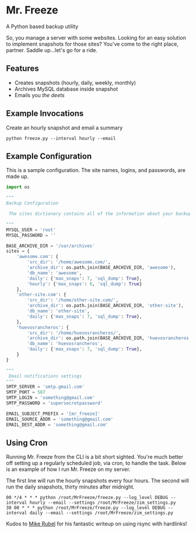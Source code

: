 # Mr. Freeze
A Python based backup utility

So, you manage a server with some websites. Looking for an easy solution to implement snapshots for those sites?
You've come to the right place, partner. Saddle up...let's go for a ride.

## Features
 - Creates snapshots (hourly, daily, weekly, monthly)
 - Archives MySQL database inside snapshot
 - Emails you *the deets*
  
## Example Invocations

Create an hourly snapshot and email a summary
```
python freeze.py --interval hourly --email
```

## Example Configuration
This is a sample configuration. The site names, logins, and passwords, are made up. 
```python
import os

"""
Backup Configuration

 The sites dictionary contains all of the information about your backups.

"""
MYSQL_USER = 'root'
MYSQL_PASSWORD = ''

BASE_ARCHIVE_DIR = '/var/archives'
sites = {
    'awesome.com': {
        'src_dir': '/home/awesome.com/',
        'archive_dir': os.path.join(BASE_ARCHIVE_DIR, 'awesome'),
        'db_name': 'awesome',
        'daily': {'max_snaps': 7, 'sql_dump': True},
        'hourly': {'max_snaps': 6, 'sql_dump': True}
    },
    'other-site.com': {
        'src_dir': '/home/other-site.com/',
        'archive_dir': os.path.join(BASE_ARCHIVE_DIR, 'other-site'),
        'db_name': 'other-site',
        'daily': {'max_snaps': 7, 'sql_dump': True},
    },
    'huevosrancheros': {
        'src_dir': '/home/huevosrancheros/',
        'archive_dir': os.path.join(BASE_ARCHIVE_DIR, 'huevosrancheros'),
        'db_name': 'huevosrancheros',
        'daily': {'max_snaps': 7, 'sql_dump': True},
    }
}

"""
 Email notifications settings
"""
SMTP_SERVER = 'smtp.gmail.com'
SMTP_PORT = 587
SMTP_LOGIN = 'something@gmail.com'
SMTP_PASSWORD = 'supersecretpassword'

EMAIL_SUBJECT_PREFIX = '[mr_freeze]'
EMAIL_SOURCE_ADDR = 'something@gmail.com'
EMAIL_DEST_ADDR = 'something@gmail.com'

```

## Using Cron
Running Mr. Freeze from the CLI is a bit short sighted. You're much better off 
setting up a regularly scheduled job, via cron, to handle the task. Below is an example of how I 
run Mr. Freeze on my server.

The first line will run the hourly snapshots every four hours. The second will run the daily snapshots, thirty minutes after midnight. 
```
00 */4 * * * python /root/MrFreeze/freeze.py --log_level DEBUG --interval hourly --email --settings /root/MrFreeze/zim_settings.py
30 00 * * * python /root/MrFreeze/freeze.py --log_level DEBUG --interval daily --email --settings /root/MrFreeze/zim_settings.py
```
Kudos to [Mike Rubel](http://www.mikerubel.org/computers/rsync_snapshots/#Extensions) for his fantastic writeup on using rsync with hardlinks!